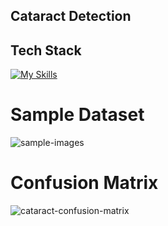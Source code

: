 ## Cataract Detection

## Tech Stack
[![My Skills](https://skillicons.dev/icons?i=py,tensorflow&theme=dark)](https://skillicons.dev)

# Sample Dataset
![sample-images](https://github.com/jigarsiddhpura/Cataract-Detection/assets/95428432/cca4e073-a74c-41d2-bba4-9b891c0c56ac)

# Confusion Matrix
![cataract-confusion-matrix](https://github.com/jigarsiddhpura/Cataract-Detection/assets/95428432/f5dad6fb-93cc-4fab-9a77-7d15911299f1)
